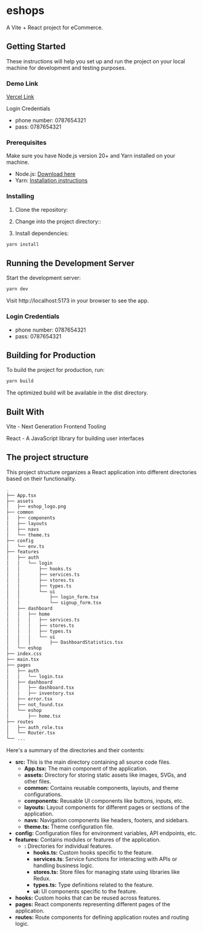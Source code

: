 # eshops

A Vite + React project for eCommerce.

## Getting Started

These instructions will help you set up and run the project on your local machine for development and testing purposes.

### Demo Link

[Vercel Link](https://eshops-tau.vercel.app)

Login Credentials

- phone number: 0787654321
- pass: 0787654321

### Prerequisites

Make sure you have Node.js version 20+ and Yarn installed on your machine.

- Node.js: [Download here](https://nodejs.org/)
- Yarn: [Installation instructions](https://classic.yarnpkg.com/en/docs/install/)

### Installing

1. Clone the repository:

2. Change into the project directory::

3. Install dependencies:

```bash
yarn install
```

## Running the Development Server

Start the development server:

```bash
yarn dev
```

Visit http://localhost:5173 in your browser to see the app.

### Login Credentials

- phone number: 0787654321
- pass: 0787654321

## Building for Production

To build the project for production, run:

```bash
yarn build
```

The optimized build will be available in the dist directory.

## Built With

Vite - Next Generation Frontend Tooling

React - A JavaScript library for building user interfaces

## The project structure

This project structure organizes a React application into different directories based on their functionality.

```bash
.
├── App.tsx
├── assets
│   ├── eshop_logo.png
├── common
│   ├── components
│   ├── layouts
│   ├── navs
│   └── theme.ts
├── config
│   └── env.ts
├── features
│   ├── auth
│   │   └── login
│   │       ├── hooks.ts
│   │       ├── services.ts
│   │       ├── stores.ts
│   │       ├── types.ts
│   │       └── ui
│   │           ├── login_form.tsx
│   │           └── signup_form.tsx
│   ├── dashboard
│   │   ├── home
│   │   │   ├── services.ts
│   │   │   ├── stores.ts
│   │   │   ├── types.ts
│   │   │   └── ui
│   │   │       ├── DashboardStatistics.tsx
│   └── eshop
├── index.css
├── main.tsx
├── pages
│   ├── auth
│   │   └── login.tsx
│   ├── dashboard
│   │   ├── dashboard.tsx
│   │   ├── inventory.tsx
│   ├── error.tsx
│   ├── not_found.tsx
│   └── eshop
│       ├── home.tsx
├── routes
│   ├── auth_role.tsx
│   └── Router.tsx
└── ...

```

Here's a summary of the directories and their contents:

- **src:** This is the main directory containing all source code files.
  - **App.tsx:** The main component of the application.
  - **assets:** Directory for storing static assets like images, SVGs, and other files.
  - **common:** Contains reusable components, layouts, and theme configurations.
  - **components:** Reusable UI components like buttons, inputs, etc.
  - **layouts:** Layout components for different pages or sections of the application.
  - **navs:** Navigation components like headers, footers, and sidebars.
  - **theme.ts:** Theme configuration file.
- **config:** Configuration files for environment variables, API endpoints, etc.
- **features:** Contains modules or features of the application.
  - **<feature-name>:** Directories for individual features.
    - **hooks.ts:** Custom hooks specific to the feature.
    - **services.ts**: Service functions for interacting with APIs or handling business logic.
    - **stores.ts:** Store files for managing state using libraries like Redux.
    - **types.ts:** Type definitions related to the feature.
    - **ui:** UI components specific to the feature.
- **hooks:** Custom hooks that can be reused across features.
- **pages:** React components representing different pages of the application.
- **routes:** Route components for defining application routes and routing logic.
